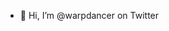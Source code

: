 - 👋 Hi, I’m @warpdancer on Twitter

<!---
warpdancer/warpdancer is a ✨ special ✨ repository because its `README.md` (this file) appears on your GitHub profile.
You can click the Preview link to take a look at your changes.
--->
